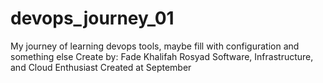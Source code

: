 # devops_journey_01
My journey of learning devops tools, maybe fill with configuration and something else
Create by: Fade Khalifah Rosyad
Software, Infrastructure, and Cloud Enthusiast
Created at September
